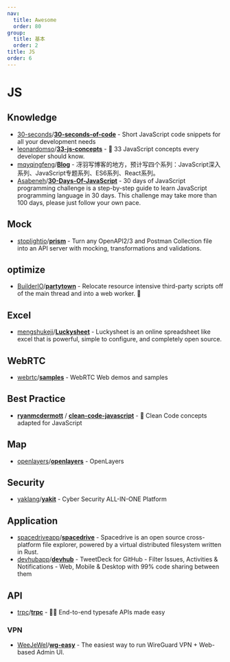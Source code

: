 ```yaml
---
nav:
  title: Awesome
  order: 80
group:
  title: 基本
  order: 2
title: JS
order: 6
---
```


# JS

## Knowledge

- [30-seconds](https://github.com/30-seconds?type=source)/**[30-seconds-of-code](https://github.com/30-seconds/30-seconds-of-code)** - Short JavaScript code snippets for all your development needs
- [leonardomso](https://github.com/leonardomso)/**[33-js-concepts](https://github.com/leonardomso/33-js-concepts)** - 📜 33 JavaScript concepts every developer should know.
- [mqyqingfeng](https://github.com/mqyqingfeng)/**[Blog](https://github.com/mqyqingfeng/Blog)** - 冴羽写博客的地方，预计写四个系列：JavaScript深入系列、JavaScript专题系列、ES6系列、React系列。
- [Asabeneh](https://github.com/Asabeneh)/**[30-Days-Of-JavaScript](https://github.com/Asabeneh/30-Days-Of-JavaScript)** - 30 days of JavaScript programming challenge is a step-by-step guide to learn JavaScript programming language in 30 days. This challenge may take more than 100 days, please just follow your own pace.

## Mock

- [stoplightio](https://github.com/stoplightio?type=source)/**[prism](https://github.com/stoplightio/prism)** - Turn any OpenAPI2/3 and Postman Collection file into an API server with mocking, transformations and validations.

## optimize

- [BuilderIO](https://github.com/BuilderIO?type=source)/**[partytown](https://github.com/BuilderIO/partytown)** - Relocate resource intensive third-party scripts off of the main thread and into a web worker. 🎉

## Excel

- [mengshukeji](https://github.com/mengshukeji)/**[Luckysheet](https://github.com/mengshukeji/Luckysheet)** - Luckysheet is an online spreadsheet like excel that is powerful, simple to configure, and completely open source.

## WebRTC

- [webrtc](https://github.com/webrtc?type=source)/**[samples](https://github.com/webrtc/samples)** - WebRTC Web demos and samples

## Best Practice

- [**ryanmcdermott**](https://github.com/ryanmcdermott/) / [**clean-code-javascript**](https://github.com/ryanmcdermott/clean-code-javascript/) - 🛁 Clean Code concepts adapted for JavaScript

## Map

- [openlayers](https://github.com/openlayers?type=source)/**[openlayers](https://github.com/openlayers/openlayers)** - OpenLayers

## Security

- [yaklang](https://github.com/yaklang?type=source)/**[yakit](https://github.com/yaklang/yakit)** - Cyber Security ALL-IN-ONE Platform

## Application

- [spacedriveapp](https://github.com/spacedriveapp?type=source)/**[spacedrive](https://github.com/spacedriveapp/spacedrive)** - Spacedrive is an open source cross-platform file explorer, powered by a virtual distributed filesystem written in Rust.
- [devhubapp](https://github.com/devhubapp?type=source)/**[devhub](https://github.com/devhubapp/devhub)** - TweetDeck for GitHub - Filter Issues, Activities & Notifications - Web, Mobile & Desktop with 99% code sharing between them

## API

- [trpc](https://github.com/trpc?type=source)/**[trpc](https://github.com/trpc/trpc)** - 🧙‍♀️ End-to-end typesafe APIs made easy

### VPN

- [WeeJeWel](https://github.com/WeeJeWel)/**[wg-easy](https://github.com/WeeJeWel/wg-easy)** - The easiest way to run WireGuard VPN + Web-based Admin UI.

